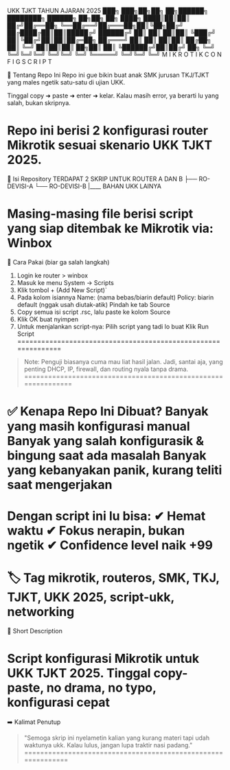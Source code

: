 UKK TJKT TAHUN AJARAN 2025
███╗   ███╗██╗██╗  ██╗██████╗  ████████╗ ██████╗ ██╗██╗  ██╗
████╗ ████║██║██║ ██╔╝██╔══██╗ ╚══██╔══╝██╔═══██╗██║╚██╗██╔╝
██╔████╔██║██║█████╔╝ ██████╔╝    ██║   ██║   ██║██║ ╚███╔╝
██║╚██╔╝██║██║██╔═██╗ ██╔═══╝     ██║   ██║   ██║██║ ██╔██╗
██║ ╚═╝ ██║██║██║  ██╗██║         ██║   ╚██████╔╝██║██╔╝ ██╗
╚═╝     ╚═╝╚═╝╚═╝  ╚═╝╚═╝         ╚═╝    ╚═════╝ ╚═╝╚═╝  ╚═╝
             M I K R O T I K   C O N F I G   S C R I P T

🚀 Tentang Repo Ini
Repo ini gue bikin buat anak SMK jurusan TKJ/TJKT yang males ngetik satu-satu di ujian UKK. 

Tinggal copy ➜ paste ➜ enter ➜ kelar.
Kalau masih error, ya berarti lu yang salah, bukan skripnya. 

Repo ini berisi 2 konfigurasi router Mikrotik sesuai skenario UKK TJKT 2025.
==============================================================


📌 Isi Repository
TERDAPAT 2 SKRIP UNTUK ROUTER A DAN B
   ├── RO-DEVISI-A 
   └── RO-DEVISI-B 
   |____ BAHAN UKK LAINYA
   
Masing-masing file berisi script yang siap ditembak ke Mikrotik via: Winbox
==============================================================


📌 Cara Pakai (biar ga salah langkah)
1. Login ke router > winbox
2. Masuk ke menu System → Scripts
3. Klik tombol + (Add New Script)`
4. Pada kolom isiannya
   Name: (nama bebas/biarin default) 
   Policy: biarin default (nggak usah diutak-atik)
   Pindah ke tab Source
5. Copy semua isi script .rsc, lalu paste ke kolom Source
6. Klik OK buat nyimpen
7. Untuk menjalankan script-nya:
   Pilih script yang tadi lo buat
   Klik Run Script
==============================================================


> Note: Penguji biasanya cuma mau liat hasil jalan. Jadi, santai aja, yang penting DHCP, IP, firewall, dan routing nyala tanpa drama.
==============================================================


✅ Kenapa Repo Ini Dibuat?
Banyak yang masih konfigurasi manual
Banyak yang salah konfigurasik & bingung saat ada masalah
Banyak yang kebanyakan panik, kurang teliti saat mengerjakan
==============================================================

Dengan script ini lu bisa: ✔ Hemat waktu
✔ Fokus nerapin, bukan ngetik
✔ Confidence level naik +99
==============================================================


🏷️ Tag
mikrotik, routeros, SMK, TKJ, TJKT, UKK 2025, script-ukk, networking
==============================================================


💬 Short Description

Script konfigurasi Mikrotik untuk UKK TJKT 2025. Tinggal copy-paste, no drama, no typo, konfigurasi cepat 
==============================================================


➡️ Kalimat Penutup

> "Semoga skrip ini nyelametin kalian yang kurang materi tapi udah waktunya ukk. Kalau lulus, jangan lupa traktir nasi padang."
=============================================================
